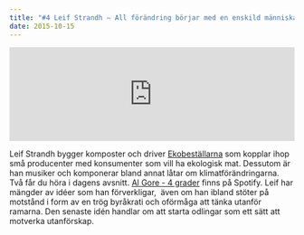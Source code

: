 ```yaml
---
title: "#4 Leif Strandh – All förändring börjar med en enskild människa"
date: 2015-10-15
---
```


<iframe src="https://w.soundcloud.com/player/?url=https%3A//api.soundcloud.com/tracks/228573440&amp;color=001665&amp;auto_play=false&amp;hide_related=false&amp;show_comments=true&amp;show_user=true&amp;show_reposts=false" width="100%" height="166" frameborder="no" scrolling="no"></iframe>

Leif Strandh bygger komposter och driver [Ekobeställarna](http://leto.premium.se/fmi/iwp/cgi?-db=Ekobestallarna&-loadframes) som kopplar ihop små producenter med konsumenter som vill ha ekologisk mat. Dessutom är han musiker och komponerar bland annat låtar om klimatförändringarna. Två får du höra i dagens avsnitt. [Al Gore - 4 grader](https://open.spotify.com/track/61xIKgXEcbkgbfzx57gyUn) finns på Spotify. Leif har mängder av idéer som han förverkligar,  även om han ibland stöter på motstånd i form av en trög byråkrati och oförmåga att tänka utanför ramarna. Den senaste idén handlar om att starta odlingar som ett sätt att motverka utanförskap.
